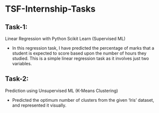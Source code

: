 # TSF-Internship-Tasks
## Task-1:
Linear Regression with Python Scikit Learn (Supervised ML)
- In this regression task, I have predicted the percentage of marks that a student is expected to score based upon the number of hours they studied. This is a simple linear         regression task as it involves just two variables.

## Task-2:
Prediction using Unsupervised ML (K-Means Clustering)
- Predicted the optimum number of clusters from the given ‘Iris’ dataset, and represented it visually.
